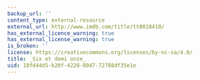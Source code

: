 ```yaml
---
backup_url: ''
content_type: external-resource
external_url: http://www.imdb.com/title/tt0018410/
has_external_licence_warning: true
has_external_license_warning: true
is_broken: ''
license: https://creativecommons.org/licenses/by-nc-sa/4.0/
title: _Six et demi onze_
uid: 18fd44d5-b20f-4228-8047-72788df35e1e
---
```

